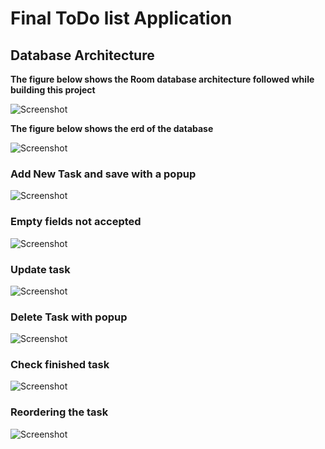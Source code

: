 # Final ToDo list Application


## Database Architecture

**The figure below shows the Room database architecture followed while building this project**

![Screenshot](gif/roomdb_architecture.png)

**The figure below shows the erd of the database**

![Screenshot](gif/erd.png)

### Add New Task  and save with a popup

![Screenshot](gif/new_task.gif)

### Empty fields not accepted

![Screenshot](gif/todo_empty.gif)

### Update task

![Screenshot](gif/update.gif)

### Delete Task with popup
![Screenshot](gif/delete.gif)

### Check finished task
![Screenshot](gif/task_complete.gif)

### Reordering the task
![Screenshot](gif/reordertask.gif)

